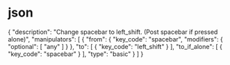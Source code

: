 # json

{
    "description": "Change spacebar to left_shift. (Post spacebar if pressed alone)",
    "manipulators": [
        {
            "from": {
                "key_code": "spacebar",
                "modifiers": {
                    "optional": [
                        "any"
                    ]
                }
            },
            "to": [
                {
                    "key_code": "left_shift"
                }
            ],
            "to_if_alone": [
                {
                    "key_code": "spacebar"
                }
            ],
            "type": "basic"
        }
    ]
}
